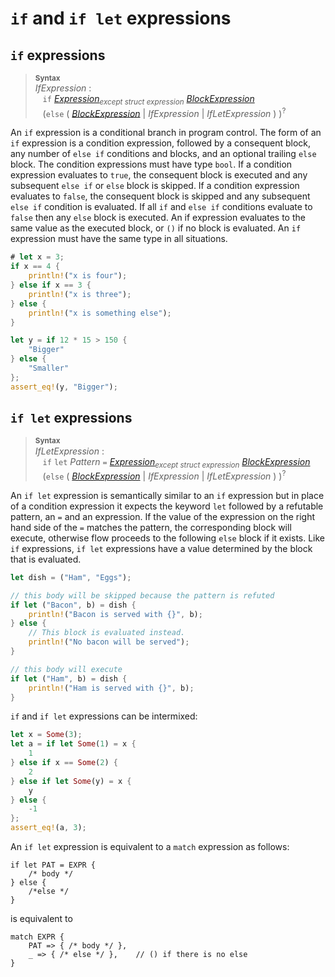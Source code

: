 # `if` and `if let` expressions

## `if` expressions

> **<sup>Syntax</sup>**  
> _IfExpression_ :  
> &nbsp;&nbsp; `if` [_Expression_]<sub>_except struct expression_</sub> [_BlockExpression_]  
> &nbsp;&nbsp; (`else` (
>   [_BlockExpression_]
> | _IfExpression_
> | _IfLetExpression_ ) )<sup>\?</sup>  

An `if` expression is a conditional branch in program control. The form of an
`if` expression is a condition expression, followed by a consequent block, any
number of `else if` conditions and blocks, and an optional trailing `else`
block. The condition expressions must have type `bool`. If a condition
expression evaluates to `true`, the consequent block is executed and any
subsequent `else if` or `else` block is skipped. If a condition expression
evaluates to `false`, the consequent block is skipped and any subsequent `else
if` condition is evaluated. If all `if` and `else if` conditions evaluate to
`false` then any `else` block is executed. An if expression evaluates to the
same value as the executed block, or `()` if no block is evaluated. An `if`
expression must have the same type in all situations.

```rust
# let x = 3;
if x == 4 {
    println!("x is four");
} else if x == 3 {
    println!("x is three");
} else {
    println!("x is something else");
}

let y = if 12 * 15 > 150 {
    "Bigger"
} else {
    "Smaller"
};
assert_eq!(y, "Bigger");
```

## `if let` expressions

> **<sup>Syntax</sup>**  
> _IfLetExpression_ :  
> &nbsp;&nbsp; `if` `let` _Pattern_ `=` [_Expression_]<sub>_except struct expression_</sub>
>              [_BlockExpression_]  
> &nbsp;&nbsp; (`else` (
>   [_BlockExpression_]
> | _IfExpression_
> | _IfLetExpression_ ) )<sup>\?</sup>  

An `if let` expression is semantically similar to an `if` expression but in
place of a condition expression it expects the keyword `let` followed by a
refutable pattern, an `=` and an expression. If the value of the expression on
the right hand side of the `=` matches the pattern, the corresponding block
will execute, otherwise flow proceeds to the following `else` block if it
exists. Like `if` expressions, `if let` expressions have a value determined by
the block that is evaluated.

```rust
let dish = ("Ham", "Eggs");

// this body will be skipped because the pattern is refuted
if let ("Bacon", b) = dish {
    println!("Bacon is served with {}", b);
} else {
    // This block is evaluated instead.
    println!("No bacon will be served");
}

// this body will execute
if let ("Ham", b) = dish {
    println!("Ham is served with {}", b);
}
```

`if` and `if let` expressions can be intermixed:

```rust
let x = Some(3);
let a = if let Some(1) = x {
    1
} else if x == Some(2) {
    2
} else if let Some(y) = x {
    y
} else {
    -1
};
assert_eq!(a, 3);
```

An `if let` expression is equivalent to a `match` expression as follows:

```rust,ignore
if let PAT = EXPR {
    /* body */
} else {
    /*else */
}
```

is equivalent to

```rust,ignore
match EXPR {
    PAT => { /* body */ },
    _ => { /* else */ },    // () if there is no else
}
```

[_Expression_]: expressions.html
[_BlockExpression_]: expressions/block-expr.html
